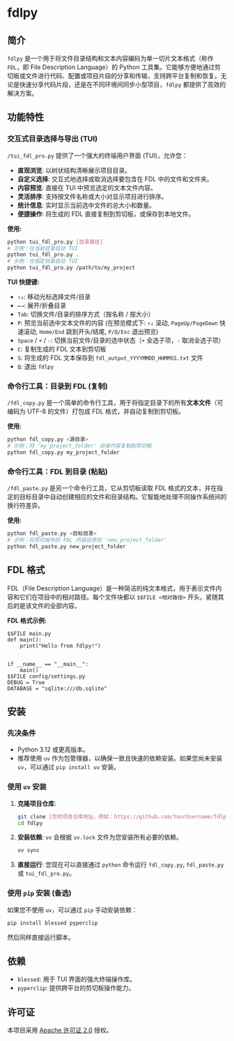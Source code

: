 # fdlpy

## 简介
`fdlpy` 是一个用于将文件目录结构和文本内容编码为单一切片文本格式（称作 `FDL`，即 File Description Language）的 Python 工具集。它能够方便地通过剪切板或文件进行代码、配置或项目片段的分享和传输，支持跨平台复制和恢复。无论是快速分享代码片段，还是在不同环境间同步小型项目，`fdlpy` 都提供了高效的解决方案。

## 功能特性

### 交互式目录选择与导出 (TUI)
`/tui_fdl_pro.py` 提供了一个强大的终端用户界面 (TUI)，允许您：
- **直观浏览**: 以树状结构清晰展示项目目录。
- **自定义选择**: 交互式地选择或取消选择要包含在 FDL 中的文件和文件夹。
- **内容预览**: 直接在 TUI 中预览选定的文本文件内容。
- **灵活排序**: 支持按文件名称或大小对显示项目进行排序。
- **统计信息**: 实时显示当前选中文件的总大小和数量。
- **便捷操作**: 将生成的 FDL 直接复制到剪切板，或保存到本地文件。

**使用:**
```bash
python tui_fdl_pro.py [目录路径]
# 示例：在当前目录启动 TUI
python tui_fdl_pro.py .
# 示例：在指定目录启动 TUI
python tui_fdl_pro.py /path/to/my_project
```
**TUI 快捷键:**
- `↑↓`: 移动光标选择文件/目录
- `←→`: 展开/折叠目录
- `Tab`: 切换文件/目录的排序方式（按名称 / 按大小）
- `P`: 预览当前选中文本文件的内容 (在预览模式下: `↑↓` 滚动, `PageUp/PageDown` 快速滚动, `Home/End` 跳到开头/结尾, `P/Q/Esc` 退出预览)
- `Space` / `+` / `-`: 切换当前文件/目录的选中状态（`+` 全选子项，`-` 取消全选子项）
- `C`: 复制生成的 FDL 文本到剪切板
- `S`: 将生成的 FDL 文本保存到 `fdl_output_YYYYMMDD_HHMMSS.txt` 文件
- `Q`: 退出 `fdlpy`

### 命令行工具：目录到 FDL (复制)
`/fdl_copy.py` 是一个简单的命令行工具，用于将指定目录下的所有**文本文件**（可编码为 UTF-8 的文件）打包成 FDL 格式，并自动复制到剪切板。

**使用:**
```bash
python fdl_copy.py <源目录>
# 示例：将 'my_project_folder' 目录内容复制到剪切板
python fdl_copy.py my_project_folder
```

### 命令行工具：FDL 到目录 (粘贴)
`/fdl_paste.py` 是另一个命令行工具，它从剪切板读取 FDL 格式的文本，并在指定的目标目录中自动创建相应的文件和目录结构。它智能地处理不同操作系统间的换行符差异。

**使用:**
```bash
python fdl_paste.py <目标目录>
# 示例：将剪切板中的 FDL 内容还原到 'new_project_folder'
python fdl_paste.py new_project_folder
```

## FDL 格式
FDL（File Description Language）是一种简洁的纯文本格式，用于表示文件内容和它们在项目中的相对路径。每个文件块都以 `$$FILE <相对路径>` 开头，紧随其后的是该文件的全部内容。

**FDL 格式示例:**
```
$$FILE main.py
def main():
    print("Hello from fdlpy!")


if __name__ == "__main__":
    main()
$$FILE config/settings.py
DEBUG = True
DATABASE = "sqlite:///db.sqlite"
```

## 安装

### 先决条件
- Python 3.12 或更高版本。
- 推荐使用 `uv` 作为包管理器，以确保一致且快速的依赖安装。如果您尚未安装 `uv`，可以通过 `pip install uv` 安装。

### 使用 `uv` 安装
1.  **克隆项目仓库**:
    ```bash
    git clone [您的项目仓库地址，例如：https://github.com/YourUsername/fdlpy.git]
    cd fdlpy
    ```
2.  **安装依赖**: `uv` 会根据 `uv.lock` 文件为您安装所有必要的依赖。
    ```bash
    uv sync
    ```
3.  **直接运行**: 您现在可以直接通过 `python` 命令运行 `fdl_copy.py`, `fdl_paste.py` 或 `tui_fdl_pro.py`。

### 使用 `pip` 安装 (备选)
如果您不使用 `uv`，可以通过 `pip` 手动安装依赖：
```bash
pip install blessed pyperclip
```
然后同样直接运行脚本。

## 依赖
- `blessed`: 用于 TUI 界面的强大终端操作库。
- `pyperclip`: 提供跨平台的剪切板操作能力。

## 许可证
本项目采用 [Apache 许可证 2.0](https://www.apache.org/licenses/LICENSE-2.0) 授权。

